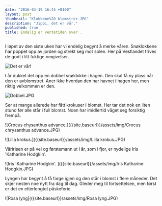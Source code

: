 ```yaml
---
date: "2016-03-19 16:45 +0100"
layout: post
thumbnail: "Klokkene%20 blomstrer.JPG"
description: "Jippi, det er vår."
published: true
title: Endelig er ventetiden over .
---
```





I løpet av den siste uken har vi endelig begynt å merke våren. Snøklokkene har poppet opp av jorden og strekt seg mot solen. Her på Vestlandet trives de godt i litt fuktige omgivelser.  

![Det er vår!]({{site.baseurl}}/assets/img/Klokker.JPG)

I år dukket det opp en dobbel snøklokke i hagen. Den skal få ny plass når den er avblomstret. Aner ikke hvordan den har havnet i hagen her, men riktig velkommen er den.

![Dobbel.JPG]({{site.baseurl}}/assets/img/Dobbel.JPG)

<!--more-->

Ser at mange allerede har fått krokuser i blomst. Her tar det nok en liten stund før alle står i full blomst. Noen har imidlertid våget seg forsiktig frempå.  

![Crocus chysanthus advance.]({{site.baseurl}}/assets/img/Crocus chrysanthus advance.JPG)

![Lilla krokus.]({{site.baseurl}}/assets/img/Lilla krokus.JPG)

Våririsen er på vei og førstemann ut i år, som i fjor, er nydelige Iris 'Katharine Hodgkin'.  

![Iris 'Katharine Hodgkin'.  ]({{site.baseurl}}/assets/img/Iris Katharine Hodgkin.JPG)

Lyngen har begynt å få farge igjen og den står i blomst i flere måneder. Det skjer nesten noe nytt fra dag til dag. Gleder meg til fortsettelsen, men først er det en etterlengtet påskeferie.

![Rosa lyng]({{site.baseurl}}/assets/img/Rosa lyng.JPG)
